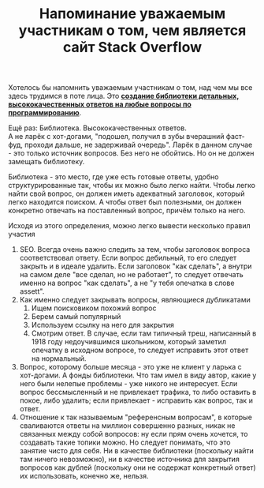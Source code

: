 ﻿---
title: "Напоминание уважаемым участникам о том, чем является сайт Stack Overflow"
se.owner.user_id: 179379
se.owner.display_name: "Ипатьев"
se.owner.link: "https://ru.meta.stackoverflow.com/users/179379/%d0%98%d0%bf%d0%b0%d1%82%d1%8c%d0%b5%d0%b2"
se.link: "https://ru.meta.stackoverflow.com/questions/14250/%d0%9d%d0%b0%d0%bf%d0%be%d0%bc%d0%b8%d0%bd%d0%b0%d0%bd%d0%b8%d0%b5-%d1%83%d0%b2%d0%b0%d0%b6%d0%b0%d0%b5%d0%bc%d1%8b%d0%bc-%d1%83%d1%87%d0%b0%d1%81%d1%82%d0%bd%d0%b8%d0%ba%d0%b0%d0%bc-%d0%be-%d1%82%d0%be%d0%bc-%d1%87%d0%b5%d0%bc-%d1%8f%d0%b2%d0%bb%d1%8f%d0%b5%d1%82%d1%81%d1%8f-%d1%81%d0%b0%d0%b9%d1%82-stack-overflow"
se.question_id: 14250
se.post_type: question
---
<p>Хотелось бы напомнить уважаемым участникам о том, над чем мы все здесь трудимся в поте лица. Это  <a href="https://stackoverflow.com/tour"><strong>создание библиотеки детальных, высококачественных ответов на любые вопросы по программированию</strong></a>.</p>
<p>Ещё раз: Библиотека. Высококачественных ответов.<br />
А не ларёк с хот-догами, &quot;подошел, получил в зубы вчерашний фаст-фуд, проходи дальше, не задерживай очередь&quot;.
Ларёк в данном случае - это только источник вопросов. Без него не обойтись. Но он не должен замещать библиотеку.</p>
<p>Библиотека - это место, где уже есть готовые ответы, удобно структурированные так, чтобы их можно было легко найти. Чтобы легко найти свой вопрос, он должен иметь адекватный заголовок, который легко находится поиском. А чтобы ответ был полезными, он должен конкретно отвечать на поставленный вопрос, причём только на него.</p>
<p>Исходя из этого определения, можно легко вывести несколько правил участия</p>
<ol>
<li>SEO. Всегда очень важно следить за тем, чтобы заголовок вопроса соответствовал ответу. Если вопрос дебильный, то его следует закрыть и в идеале удалить. Если заголовок &quot;как сделать&quot;, а внутри на самом деле &quot;все сделал, но не работает&quot;, то следует отвечать именно на вопрос &quot;как сделать&quot;, а не &quot;у тебя опечатка в слове assett&quot;.</li>
<li>Как именно следует закрывать вопросы, являющиеся дубликатами
<ol>
<li>Ищем поисковиком похожий вопрос</li>
<li>Берем самый популярный</li>
<li>Используем ссылку на него для закрытия</li>
<li>Смотрим ответ. В случае, если там типичный треш, написанный в 1918 году недоучившимся школьником, который заметил опечатку в исходном вопросе, то следует исправить этот ответ на нормальный.</li>
</ol>
</li>
<li>Вопрос, которому больше месяца - это уже не клиент у ларька с хот-догами. А фонды библиотеки. Что там имел в виду автор, какие у него были нелепые проблемы - уже никого не интересует. Если вопрос бессмысленный и не привлекает трафика, то либо оставить в покое, либо удалить; eсли привлекает - исправить как вопрос, так и ответ.</li>
<li>Отношение к так называемым &quot;референсным вопросам&quot;, в которые сваливаются ответы на миллион совершенно разных, никак не связанных между собой вопросов: ну если прям очень хочется, то создавать такие топики можно. Но следует понимать, что это занятие чисто для себя. Ни в качестве библиотеки (поскольку найти там ничего невозможно), ни в качестве источника для закрытия вопросов как дублей (поскольку они не содержат конкретный ответ) их использовать, конечно же, нельзя.</li>
</ol>
